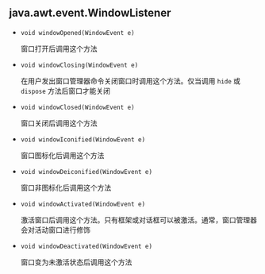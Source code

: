 ## java.awt.event.WindowListener

* `void windowOpened(WindowEvent e)`

    窗口打开后调用这个方法
    
* `void windowClosing(WindowEvent e)`

    在用户发出窗口管理器命令关闭窗口时调用这个方法。仅当调用 `hide` 或 `dispose` 方法后窗口才能关闭
    
* `void windowClosed(WindowEvent e)`

    窗口关闭后调用这个方法
    
* `void windowIconified(WindowEvent e)`

    窗口图标化后调用这个方法
    
* `void windowDeiconified(WindowEvent e)`

    窗口非图标化后调用这个方法
    
* `void windowActivated(WindowEvent e)`

    激活窗口后调用这个方法。只有框架或对话框可以被激活。通常，窗口管理器会对活动窗口进行修饰
    
* `void windowDeactivated(WindowEvent e)`

    窗口变为未激活状态后调用这个方法
